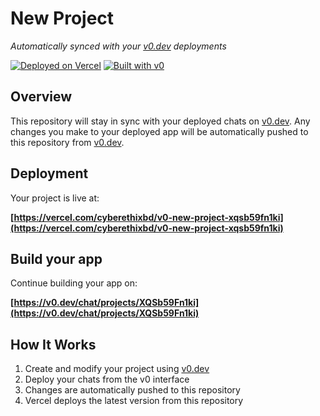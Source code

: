 # New Project

*Automatically synced with your [v0.dev](https://v0.dev) deployments*

[![Deployed on Vercel](https://img.shields.io/badge/Deployed%20on-Vercel-black?style=for-the-badge&logo=vercel)](https://vercel.com/cyberethixbd/v0-new-project-xqsb59fn1ki)
[![Built with v0](https://img.shields.io/badge/Built%20with-v0.dev-black?style=for-the-badge)](https://v0.dev/chat/projects/XQSb59Fn1ki)

## Overview

This repository will stay in sync with your deployed chats on [v0.dev](https://v0.dev).
Any changes you make to your deployed app will be automatically pushed to this repository from [v0.dev](https://v0.dev).

## Deployment

Your project is live at:

**[https://vercel.com/cyberethixbd/v0-new-project-xqsb59fn1ki](https://vercel.com/cyberethixbd/v0-new-project-xqsb59fn1ki)**

## Build your app

Continue building your app on:

**[https://v0.dev/chat/projects/XQSb59Fn1ki](https://v0.dev/chat/projects/XQSb59Fn1ki)**

## How It Works

1. Create and modify your project using [v0.dev](https://v0.dev)
2. Deploy your chats from the v0 interface
3. Changes are automatically pushed to this repository
4. Vercel deploys the latest version from this repository
